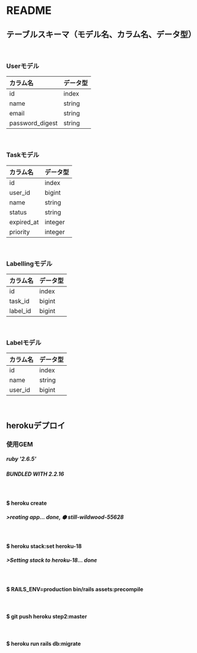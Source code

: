 # README

## テーブルスキーマ（モデル名、カラム名、データ型）
<br>

### Userモデル

| カラム名 | データ型 | 
| :--- | :--- | 
| id | index | 
| name | string | 
| email | string |
| password_digest | string |

<br>

### Taskモデル

| カラム名 | データ型 | 
| :--- | :--- | 
| id | index | 
| user_id | bigint | 
| name | string |
| status | string |
| expired_at | integer |
| priority | integer |

<br>

### Labellingモデル

| カラム名 | データ型 | 
| :--- | :--- | 
| id | index | 
| task_id | bigint | 
| label_id | bigint |

<br>

### Labelモデル

| カラム名 | データ型 | 
| :--- | :--- | 
| id | index | 
| name | string |
| user_id | bigint |
<br>


## herokuデプロイ
### 使用GEM
##### ruby '2.6.5'
##### BUNDLED WITH 2.2.16
<br>

#### $ heroku create
##### >reating app... done, ⬢ still-wildwood-55628
<br>

#### $ heroku stack:set heroku-18 
##### >Setting stack to heroku-18... done
<br>

#### $ RAILS_ENV=production bin/rails assets:precompile 
<br>

#### $ git push heroku step2:master
<br>

#### $ heroku run rails db:migrate